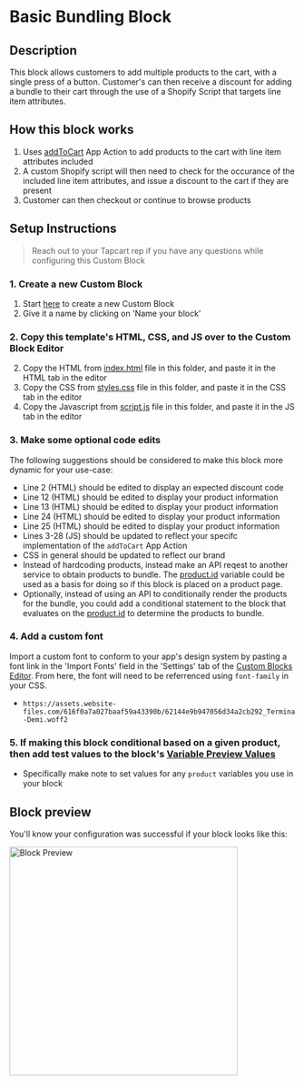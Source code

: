 # Basic Bundling Block

## Description
This block allows customers to add multiple products to the cart, with a single press of a button. Customer's can then receive a discount for adding a bundle to their cart through the use of a Shopify Script that targets line item attributes.

## How this block works
1. Uses [addToCart](https://docs.tapcart.com/docs/app-actions) App Action to add products to the cart with line item attributes included
2. A custom Shopify script will then need to check for the occurance of the included line item attributes, and issue a discount to the cart if they are present
3. Customer can then checkout or continue to browse products

## Setup Instructions
> Reach out to your Tapcart rep if you have any questions while configuring this Custom Block

### 1. Create a new Custom Block
1. Start [here](https://app.tapcart.com/custom-blocks) to create a new Custom Block
2. Give it a name by clicking on 'Name your block'

### 2. Copy this template's HTML, CSS, and JS over to the Custom Block Editor
2. Copy the HTML from [index.html](https://github.com/Tapcart-Templates/custom-block-templates/blob/main/Basic%20Bundling/index.html) file in this folder, and paste it in the HTML tab in the editor
3. Copy the CSS from [styles.css](https://github.com/Tapcart-Templates/custom-block-templates/blob/main/Basic%20Bundling/styles.css) file in this folder, and paste it in the CSS tab in the editor
4. Copy the Javascript from [script.js](https://github.com/Tapcart-Templates/custom-block-templates/blob/main/Basic%20Bundling/scripts.js) file in this folder, and paste it in the JS tab in the editor

### 3. Make some optional code edits
The following suggestions should be considered to make this block more dynamic for your use-case:

- Line 2 (HTML) should be edited to display an expected discount code
- Line 12 (HTML) should be edited to display your product information
- Line 13 (HTML) should be edited to display your product information
- Line 24 (HTML) should be edited to display your product information
- Line 25 (HTML) should be edited to display your product information
- Lines 3-28 (JS) should be updated to reflect your specifc implementation of the `addToCart` App Action
- CSS in general should be updated to reflect our brand
- Instead of hardcoding products, instead make an API reqest to another service to obtain products to bundle. The [product.id](https://docs.tapcart.com/docs/variables) variable could be used as a basis for doing so if this block is placed on a product page.
- Optionally, instead of using an API to conditionally render the products for the bundle, you could add a conditional statement to the block that evaluates on the [product.id](https://docs.tapcart.com/docs/variables) to determine the products to bundle.

### 4. Add a custom font
Import a custom font to conform to your app's design system by pasting a font link in the 'Import Fonts' field in the 'Settings' tab of the [Custom Blocks Editor](https://app.tapcart.com/custom-blocks). From here, the font will need to be referrenced using `font-family` in your CSS.

- `https://assets.website-files.com/616f0a7a027baaf59a43390b/62144e9b947056d34a2cb292_Termina-Demi.woff2`

### 5. If making this block conditional based on a given product, then add test values to the block's [Variable Preview Values](https://docs.tapcart.com/docs/variables)
- Specifically make note to set values for any `product` variables you use in your block

## Block preview
You'll know your configuration was successful if your block looks like this:

<img width="402" alt="Block Preview" src="https://user-images.githubusercontent.com/15990327/202594948-b1b0ac76-7b9a-4864-9d27-913782422c5a.png">

